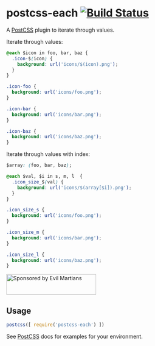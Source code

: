 # postcss-each [![Build Status][ci-img]][ci]

A [PostCSS] plugin to iterate through values.

[PostCSS]: https://github.com/postcss/postcss
[ci-img]:  https://travis-ci.org/outpunk/postcss-each.svg
[ci]:      https://travis-ci.org/outpunk/postcss-each

Iterate through values:

```css
@each $icon in foo, bar, baz {
  .icon-$(icon) {
    background: url('icons/$(icon).png');
  }
}
```

```css
.icon-foo {
  background: url('icons/foo.png');
}

.icon-bar {
  background: url('icons/bar.png');
}

.icon-baz {
  background: url('icons/baz.png');
}
```

Iterate through values with index:

```css
$array: (foo, bar, baz);

@each $val, $i in s, m, l  {
  .icon_size_$(val) {
    background: url('icons/$(array[$i]).png');
  }
}
```

```css
.icon_size_s {
  background: url('icons/foo.png');
}

.icon_size_m {
  background: url('icons/bar.png');
}

.icon_size_l {
  background: url('icons/baz.png');
}
```

<a href="https://evilmartians.com/?utm_source=postcss-each">
<img src="https://evilmartians.com/badges/sponsored-by-evil-martians.svg" alt="Sponsored by Evil Martians" width="236" height="54">
</a>

## Usage

```js
postcss([ require('postcss-each') ])
```

See [PostCSS] docs for examples for your environment.
